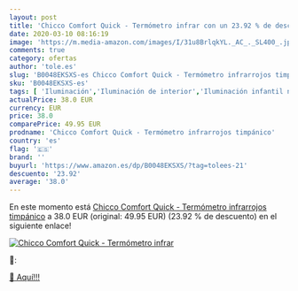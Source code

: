 ```yaml
---
layout: post
title: 'Chicco Comfort Quick - Termómetro infrar con un 23.92 % de descuento'
date: 2020-03-10 08:16:19
image: 'https://m.media-amazon.com/images/I/31u8BrlqkYL._AC_._SL400_.jpg'
comments: true
category: ofertas
author: 'tole.es'
slug: 'B0048EKSXS-es Chicco Comfort Quick - Termómetro infrarrojos timpánico'
sku: 'B0048EKSXS-es'
tags: [ 'Iluminación','Iluminación de interior','Iluminación infantil nocturna','Lámparas e iluminación infantil','chicco', ]
actualPrice: 38.0 EUR
currency: EUR
price: 38.0
comparePrice: 49.95 EUR
prodname: 'Chicco Comfort Quick - Termómetro infrarrojos timpánico'
country: 'es'
flag: '🇪🇸'
brand: ''
buyurl: 'https://www.amazon.es/dp/B0048EKSXS/?tag=tolees-21'
descuento: '23.92'
average: '38.0'
---
```


En este momento está [Chicco Comfort Quick - Termómetro infrarrojos timpánico](https://www.amazon.es/dp/B0048EKSXS/?tag=tolees-21) a 38.0 EUR (original: 49.95 EUR) (23.92 %  de descuento) en el siguiente enlace!

[![Chicco Comfort Quick - Termómetro infrar](https://m.media-amazon.com/images/I/31u8BrlqkYL._AC_._SL400_.jpg)](https://www.amazon.es/dp/B0048EKSXS/?tag=tolees-21)

🔎:


[🛒 Aquí!!!](https://www.amazon.es/dp/B0048EKSXS/?tag=tolees-21)
